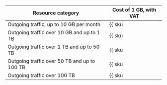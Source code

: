 | Resource category | Cost of 1 GB, with VAT |
| --- | --- |
| Outgoing traffic, up to 10 GB per month | {{ sku|KZT|storage.api.network.inet.egress|string }} |
| Outgoing traffic over 10 GB and up to 1 TB | {{ sku|KZT|storage.api.network.inet.egress|pricingRate.10|string }} |
| Outgoing traffic over 1 TB and up to 50 TB | {{ sku|KZT|storage.api.network.inet.egress|pricingRate.1024|string }} |
| Outgoing traffic over 50 TB and up to 100 TB | {{ sku|KZT|storage.api.network.inet.egress|pricingRate.51200|string }} |
| Outgoing traffic over 100 TB | {{ sku|KZT|storage.api.network.inet.egress|pricingRate.102400|string }} |